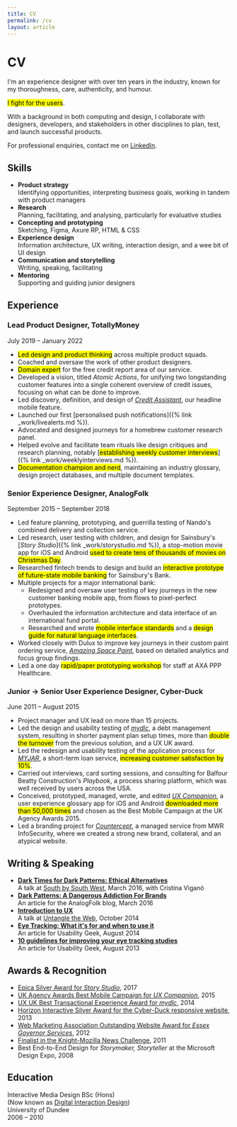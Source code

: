 ```yaml
---
title: CV
permalink: /cv
layout: article
---
```


# CV

I'm an experience designer with over ten years in the industry, known for my thoroughness, care, authenticity, and humour.

<mark>I fight for the users</mark>.

With a background in both computing and design, I collaborate with designers, developers, and stakeholders in other disciplines to plan, test, and launch successful products.

For professional enquiries, contact me on [LinkedIn](http://www.linkedin.com/in/neildawson).

## Skills

- **Product strategy**  
Identifying opportunities, interpreting business goals, working in tandem with product managers
- **Research**  
Planning, facilitating, and analysing, particularly for evaluative studies
- **Concepting and prototyping**  
Sketching, Figma, Axure RP, HTML & CSS
- **Experience design**  
Information architecture, UX writing, interaction design, and a wee bit of UI design
- **Communication and storytelling**  
Writing, speaking, facilitating
- **Mentoring**  
Supporting and guiding junior designers

## Experience

### Lead Product Designer, TotallyMoney
July 2019 – January 2022

- <mark>Led design and product thinking</mark> across multiple product squads.
- Coached and oversaw the work of other product designers.
- <mark>Domain expert</mark> for the free credit report area of our service.
- Developed a vision, titled *Atomic Actions*, for unifying two longstanding customer features into a single coherent overview of credit issues, focusing on what can be done to improve.
- Led discovery, definition, and design of [*Credit Assistant*](https://www.totallymoney.com/blog/credit-assistant/), our headline mobile feature.
- Launched our first [personalised push notifications]({% link _work/livealerts.md %}).
- Advocated and designed journeys for a homebrew customer research panel.
- Helped evolve and facilitate team rituals like design critiques and research planning, notably [<mark>establishing weekly customer interviews</mark>]({% link _work/weeklyinterviews.md %}).
- <mark>Documentation champion and nerd</mark>, maintaining an industry glossary, design project databases, and multiple document templates.

### Senior Experience Designer, AnalogFolk
September 2015 – September 2018

- Led feature planning, prototyping, and guerrilla testing of Nando's combined delivery and collection service.
- Led research, user testing with children, and design for Sainsbury's [*Story Studio*]({% link _work/storystudio.md %}), a stop-motion movie app for iOS and Android <mark>used to create tens of thousands of movies on Christmas Day</mark>.
- Researched fintech trends to design and build an <mark>interactive prototype of future-state mobile banking</mark> for Sainsbury's Bank.
- Multiple projects for a major international bank:
    - Redesigned and oversaw user testing of key journeys in the new customer banking mobile app, from flows to pixel-perfect prototypes.
	- Overhauled the information architecture and data interface of an international fund portal.
	- Researched and wrote <mark>mobile interface standards</mark> and a <mark>design guide for natural language interfaces</mark>.
- Worked closely with Dulux to improve key journeys in their custom paint ordering service, [*Amazing Space Paint*](https://web.archive.org/web/20200920052116/https://www.analogfolk.com/work/amazing-space-paint), based on detailed analytics and focus group findings.
- Led a one day <mark>rapid/paper prototyping workshop</mark> for staff at AXA PPP Healthcare.

### Junior &#8594; Senior User Experience Designer, Cyber-Duck
June 2011 – August 2015

- Project manager and UX lead on more than 15 projects.
- Led the design and usability testing of [*mydlc*](https://web.archive.org/web/20150718071422/http://www.mydlc.co.uk/), a debt management system, resulting in shorter payment plan setup times, more than <mark>double the turnover</mark> from the previous solution, and a UX UK award.
- Led the redesign and usability testing of the application process for [*MYJAR*](https://myjar.com/), a short-term loan service, <mark>increasing customer satisfaction by 10%</mark>.
- Carried out interviews, card sorting sessions, and consulting for Balfour Beatty Construction's *Playbook*, a process sharing platform, which was well received by users across the USA.
- Conceived, prototyped, managed, wrote, and edited [*UX Companion*](http://uxcompanion.com/), a user experience glossary app for iOS and Android <mark>downloaded more than 50,000 times</mark> and chosen as the Best Mobile Campaign at the UK Agency Awards 2015.
- Led a branding project for [*Countercept*](https://www.countercept.com/), a managed service from MWR InfoSecurity, where we created a strong new brand, collateral, and an atypical website.

## Writing & Speaking

- [**Dark Times for Dark Patterns: Ethical Alternatives**](http://www.slideshare.net/criviga/dark-times-for-dark-patterns-59440001)  
A talk at [South by South West](http://schedule.sxsw.com/2016/events/event_PP49272), March 2016, with Cristina Viganò
- [**Dark Patterns: A Dangerous Addiction For Brands**](http://analogfolk.com/blog/dark-patterns)  
An article for the AnalogFolk blog, March 2016
- [**Introduction to UX**](http://www.slideshare.net/neildawson/introduction-to-user-experience-40640966)  
A talk at [Untangle the Web](https://web.archive.org/web/20141024040213/https://www.meetup.com/Untangling-the-Web-London/events/211176532), October 2014
- [**Eye Tracking: What it's for and when to use it**](http://www.usabilitygeek.com/what-is-eye-tracking-when-to-use-it)  
An article for Usability Geek, August 2014
- [**10 guidelines for improving your eye tracking studies**](http://www.usabilitygeek.com/10-eye-tracking-guidelines)  
An article for Usability Geek, August 2013

## Awards & Recognition

- [Epica Silver Award for *Story Studio*](http://winners.epica-awards.com/2017/winner/68-01579-DIG/analogfolk/story-studio), 2017
- [UK Agency Awards Best Mobile Campaign for *UX Companion*](https://web.archive.org/web/20170222053834/www.ukagencyawards.com/2015-winners), 2015
- [UX UK Best Transactional Experience Award for *mydlc*](http://www.uxukawards.com/past-awards/2014-winners/), 2014
- [Horizon Interactive Silver Award for the Cyber-Duck responsive website](https://horizoninteractiveawards.com/2013/winners/winners_list_c), 2013
- [Web Marketing Association Outstanding Website Award for *Essex Governor Services*](http://www.webaward.org/winner.asp?eid=18337), 2012
- [Finalist in the Knight-Mozilla News Challenge](https://web.archive.org/web/20160102132321/https://dansinker.com/post/9588118250/knightmozilla-heads-to-berlin), 2011
- Best End-to-End Design for *Storymaker, Storyteller* at the Microsoft Design Expo, 2008

## Education

Interactive Media Design BSc (Hons)  
(Now known as [Digital Interaction Design](https://www.dundee.ac.uk/study/ug/digital-interaction-design/))  
University of Dundee  
2006 – 2010